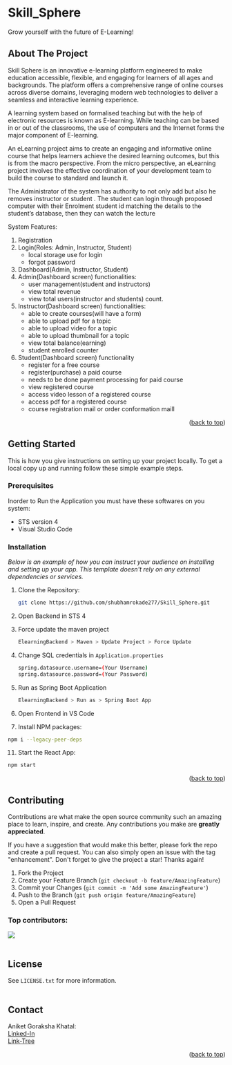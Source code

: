 # Skill_Sphere 
Grow yourself with the future of E-Learning!

<!-- ABOUT THE PROJECT -->
## About The Project
<!--
<p align="center">
  <img src="https://github.com/user-attachments/assets/3ad948e9-42a3-4974-ab24-b9539dfaf055" alt="Screenshot 2024-08-16 022101" width="700"/>
</p>
 ![Screenshot 2024-08-16 022101](https://github.com/user-attachments/assets/3ad948e9-42a3-4974-ab24-b9539dfaf055)
-->

Skill Sphere is an innovative e-learning platform engineered to make education accessible, flexible, and engaging for learners of all ages and backgrounds. The platform offers a comprehensive range of online courses across diverse domains, leveraging modern web technologies to deliver a seamless and interactive learning experience.

A learning system based on formalised teaching but with the help of electronic resources is known as E-learning. While teaching can be based in or out of the classrooms, the use of computers and the Internet forms the major component of E-learning.

An eLearning project aims to create an engaging and informative online course that helps learners achieve the desired learning outcomes, but this is from the macro perspective. From the micro perspective, an eLearning project involves the effective coordination of your development team to build the course to standard and launch it.

The Administrator of the system has authority to not only add but also he removes instructor or student . The student can login through proposed computer with their Enrolment student id matching the details to the student’s database, then they can watch the lecture

System Features:
1. Registration
2. Login(Roles: Admin, Instructor, Student) <br>
   * local storage use for login<br>
   * forgot password
3. Dashboard(Admin, Instructor, Student)
4. Admin(Dashboard screen) functionalities:<br>
   * user management(student and instructors)<br>
   * view total revenue <br>
   * view total users(instructor and students) count.
5. Instructor(Dashboard screen) functionalities:<br>
   * able to create courses(will have a form)<br>
   * able to upload pdf for a topic<br>
   * able to upload video for a topic<br>
   * able to upload thumbnail for a topic<br>
   * view total balance(earning)
   * student enrolled counter
6. Student(Dashboard screen) functionality<br>
   * register for a free course<br>
   * register(purchase) a paid course<br>
   * needs to be done payment processing for paid course<br>
   * view registered course<br>
   * access video lesson of a registered course<br>
   * access pdf for a registered course<br>
   * course registration mail or order conformation maill

<!--
* Your time should be focused on creating something amazing. A project that solves a problem and helps others
* You shouldn't be doing the same tasks over and over like creating a README from scratch
* You should implement DRY principles to the rest of your life :smile:
Use the `BLANK_README.md` to get started.
-->
<p align="right">(<a href="#readme-top">back to top</a>)</p>




<!-- GETTING STARTED -->
## Getting Started

This is how you give instructions on setting up your project locally.
To get a local copy up and running follow these simple example steps.

### Prerequisites

Inorder to Run the Application you must have these softwares on you system:
* STS version 4
* Visual Studio Code

### Installation

_Below is an example of how you can instruct your audience on installing and setting up your app. This template doesn't rely on any external dependencies or services._

<!--1. Get a free API Key at [https://example.com](https://example.com)-->
1. Clone the Repository:
   ```sh
   git clone https://github.com/shubhamrokade277/Skill_Sphere.git
   ```
2. Open Backend in STS 4
3. Force update the maven project
   ```sh
   ElearningBackend > Maven > Update Project > Force Update
   ```
5. Change SQL credentials in `Application.properties`
   ```sh
   spring.datasource.username=(Your Username)
   spring.datasource.password=(Your Password)
   ```
7. Run as Spring Boot Application
   ```sh
   ElearningBackend > Run as > Spring Boot App
   ```

9. Open Frontend in VS Code
10. Install NPM packages:
   ```sh
   npm i --legacy-peer-deps
   ```
11. Start the React App:
   ```sh
   npm start
   ```

<p align="right">(<a href="#readme-top">back to top</a>)</p>



<!-- CONTRIBUTING -->
## Contributing

Contributions are what make the open source community such an amazing place to learn, inspire, and create. Any contributions you make are **greatly appreciated**.

If you have a suggestion that would make this better, please fork the repo and create a pull request. You can also simply open an issue with the tag "enhancement".
Don't forget to give the project a star! Thanks again!

1. Fork the Project
2. Create your Feature Branch (`git checkout -b feature/AmazingFeature`)
3. Commit your Changes (`git commit -m 'Add some AmazingFeature'`)
4. Push to the Branch (`git push origin feature/AmazingFeature`)
5. Open a Pull Request

### Top contributors:

<a href="https://github.com/missionaug24/Missions-SkillSphere-E-learningHub/graphs/contributors">
  <img src="https://contrib.rocks/image?repo=missionaug24/Missions-SkillSphere-E-learningHub" />
</a>
<br><br>
<!--
Made with [contrib.rocks](https://contrib.rocks).
<a href="https://github.com/othneildrew/Best-README-Template/graphs/contributors">
  <img src="https://contrib.rocks/image?repo=othneildrew/Best-README-Template" alt="contrib.rocks image" />
</a>
-->

<!--
<p align="right">(<a href="#readme-top">back to top</a>)</p>
-->

<!-- LICENSE -->
## License

See `LICENSE.txt` for more information.
<br><br>

<!--
<p align="right">(<a href="#readme-top">back to top</a>)</p>
-->

<!-- CONTACT -->
## Contact

Aniket Goraksha Khatal: <br>
[Linked-In](https://www.linkedin.com/in/aniket-khatal/) <br>
[Link-Tree](https://linktr.ee/AniketKhatal)
<p align="right">(<a href="#readme-top">back to top</a>)</p>



<!-- ACKNOWLEDGMENTS -->
<!--
## Acknowledgments

Use this space to list resources you find helpful and would like to give credit to. I've included a few of my favorites to kick things off!

* [Choose an Open Source License](https://choosealicense.com)
* [GitHub Emoji Cheat Sheet](https://www.webpagefx.com/tools/emoji-cheat-sheet)
* [Malven's Flexbox Cheatsheet](https://flexbox.malven.co/)
* [Malven's Grid Cheatsheet](https://grid.malven.co/)
* [Img Shields](https://shields.io)
* [GitHub Pages](https://pages.github.com)
* [Font Awesome](https://fontawesome.com)
* [React Icons](https://react-icons.github.io/react-icons/search)

<p align="right">(<a href="#readme-top">back to top</a>)</p>
-->


<!-- MARKDOWN LINKS & IMAGES -->
<!-- https://www.markdownguide.org/basic-syntax/#reference-style-links -->
<!--
[contributors-shield]: https://img.shields.io/github/contributors/othneildrew/Best-README-Template.svg?style=for-the-badge
[contributors-url]: https://github.com/othneildrew/Best-README-Template/graphs/contributors
[forks-shield]: https://img.shields.io/github/forks/othneildrew/Best-README-Template.svg?style=for-the-badge
[forks-url]: https://github.com/othneildrew/Best-README-Template/network/members
[stars-shield]: https://img.shields.io/github/stars/othneildrew/Best-README-Template.svg?style=for-the-badge
[stars-url]: https://github.com/othneildrew/Best-README-Template/stargazers
[issues-shield]: https://img.shields.io/github/issues/othneildrew/Best-README-Template.svg?style=for-the-badge
[issues-url]: https://github.com/othneildrew/Best-README-Template/issues
[license-shield]: https://img.shields.io/github/license/othneildrew/Best-README-Template.svg?style=for-the-badge
[license-url]: https://github.com/othneildrew/Best-README-Template/blob/master/LICENSE.txt
[linkedin-shield]: https://img.shields.io/badge/-LinkedIn-black.svg?style=for-the-badge&logo=linkedin&colorB=555
[linkedin-url]: https://linkedin.com/in/othneildrew
[product-screenshot]: images/screenshot.png
[Next.js]: https://img.shields.io/badge/next.js-000000?style=for-the-badge&logo=nextdotjs&logoColor=white
[Next-url]: https://nextjs.org/
[React.js]: https://img.shields.io/badge/React-20232A?style=for-the-badge&logo=react&logoColor=61DAFB
[React-url]: https://reactjs.org/
[Vue.js]: https://img.shields.io/badge/Vue.js-35495E?style=for-the-badge&logo=vuedotjs&logoColor=4FC08D
[Vue-url]: https://vuejs.org/
[Angular.io]: https://img.shields.io/badge/Angular-DD0031?style=for-the-badge&logo=angular&logoColor=white
[Angular-url]: https://angular.io/
[Svelte.dev]: https://img.shields.io/badge/Svelte-4A4A55?style=for-the-badge&logo=svelte&logoColor=FF3E00
[Svelte-url]: https://svelte.dev/
[Laravel.com]: https://img.shields.io/badge/Laravel-FF2D20?style=for-the-badge&logo=laravel&logoColor=white
[Laravel-url]: https://laravel.com
[Bootstrap.com]: https://img.shields.io/badge/Bootstrap-563D7C?style=for-the-badge&logo=bootstrap&logoColor=white
[Bootstrap-url]: https://getbootstrap.com
[JQuery.com]: https://img.shields.io/badge/jQuery-0769AD?style=for-the-badge&logo=jquery&logoColor=white
[JQuery-url]: https://jquery.com
-->
